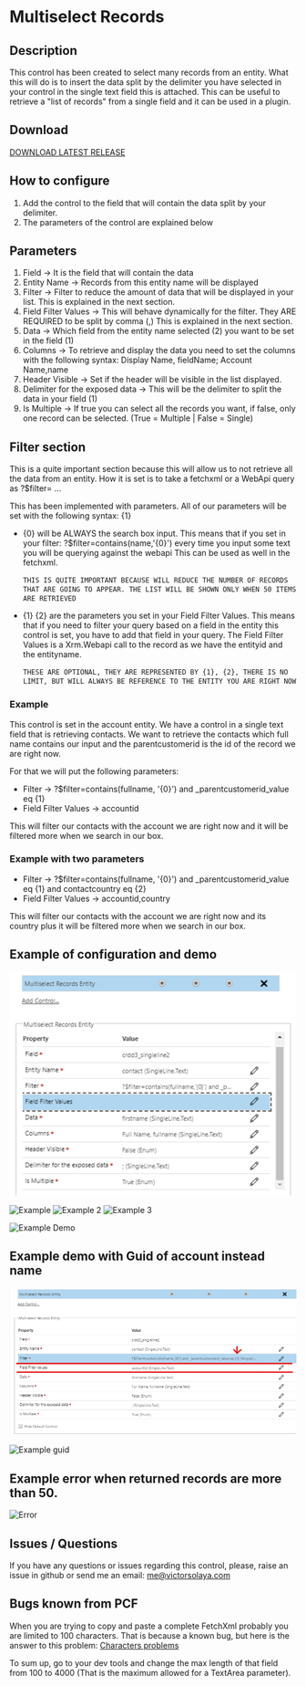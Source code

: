 # Multiselect Records

## Description

This control has been created to select many records from an entity.
What this will do is to insert the data split by the delimiter you have selected in your control in the single text field this is attached.
This can be useful to retrieve a "list of records" from a single field and it can be used in a plugin.

## Download

[DOWNLOAD LATEST RELEASE](https://github.com/victorsolaya/Multiselect_Records_PCF/releases/latest)

## How to configure

1. Add the control to the field that will contain the data split by your delimiter.
2. The parameters of the control are explained below

## Parameters

1. Field -> It is the field that will contain the data
2. Entity Name -> Records from this entity name will be displayed
3. Filter -> Filter to reduce the amount of data that will be displayed in your list. This is explained in the next section.
4. Field Filter Values -> This will behave dynamically for the filter. They ARE REQUIRED to be split by comma (,) This is explained in the next section.
5. Data -> Which field from the entity name selected (2) you want to be set in the field (1)
6. Columns -> To retrieve and display the data you need to set the columns with the following syntax: Display Name, fieldName; Account Name,name
7. Header Visible -> Set if the header will be visible in the list displayed.
8. Delimiter for the exposed data -> This will be the delimiter to split the data in your field (1)
9. Is Multiple -> If true you can select all the records you want, if false, only one record can be selected. (True = Multiple | False = Single)

## Filter section

This is a quite important section because this will allow us to not retrieve all the data from an entity.
How it is set is to take a fetchxml or a WebApi query as ?$filter= ...

This has been implemented with parameters. All of our parameters will be set with the following syntax: {1}

- {0} will be ALWAYS the search box input.
This means that if you set in your filter: ?$filter=contains(name,'{0}') every time you input some text you will be querying against the webapi
This can be used as well in the fetchxml.

      THIS IS QUITE IMPORTANT BECAUSE WILL REDUCE THE NUMBER OF RECORDS THAT ARE GOING TO APPEAR. THE LIST WILL BE SHOWN ONLY WHEN 50 ITEMS ARE RETRIEVED

- {1} {2} are the parameters you set in your Field Filter Values.
This means that if you need to filter your query based on a field in the entity this control is set, you have to add that field in your query.
The Field Filter Values is a Xrm.Webapi call to the record as we have the entityid and the entityname.

      THESE ARE OPTIONAL, THEY ARE REPRESENTED BY {1}, {2}, THERE IS NO LIMIT, BUT WILL ALWAYS BE REFERENCE TO THE ENTITY YOU ARE RIGHT NOW

### Example

This control is set in the account entity.
We have a control in a single text field that is retrieving contacts.
We want to retrieve the contacts which full name contains our input and the parentcustomerid is the id of the record we are right now.

For that we will put the following parameters:
- Filter -> ?$filter=contains(fullname, '{0}') and _parentcustomerid_value eq {1}
- Field Filter Values -> accountid

This will filter our contacts with the account we are right now and it will be filtered more when we search in our box.

### Example with two parameters

- Filter -> ?$filter=contains(fullname, '{0}') and _parentcustomerid_value eq {1} and contactcountry eq {2}
- Field Filter Values -> accountid,country

This will filter our contacts with the account we are right now and its country plus it will be filtered more when we search in our box.

## Example of configuration and demo

![Form configuration](assets/configuration.png)

![Example](assets/example.png)
![Example 2](assets/example-2.png)
![Example 3](assets/example-3.png)

![Example Demo](assets/example-demo.gif)

## Example demo with Guid of account instead name

![Form configuration guid](assets/configuration-guid.png)

![Example guid](assets/example-demo-2.gif)

## Example error when returned records are more than 50.

![Error](assets/error.png)


## Issues / Questions

If you have any questions or issues regarding this control, please, raise an issue in github or send me an email: me@victorsolaya.com

## Bugs known from PCF

When you are trying to copy and paste a complete FetchXml probably you are limited to 100 characters. That is because a known bug, but here is the answer to this problem:
[Characters problems](https://powerusers.microsoft.com/t5/Power-Apps-Pro-Dev-ISV/Problem-with-maximum-length-of-Input-parameters-which-are-of/m-p/289788/highlight/true#M231)

To sum up, go to your dev tools and change the max length of that field from 100 to 4000 (That is the maximum allowed for a TextArea parameter).

